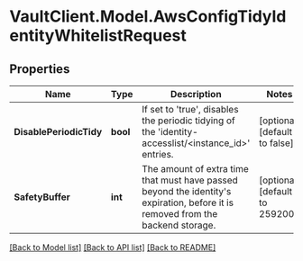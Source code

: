 # VaultClient.Model.AwsConfigTidyIdentityWhitelistRequest

## Properties

Name | Type | Description | Notes
------------ | ------------- | ------------- | -------------
**DisablePeriodicTidy** | **bool** | If set to &#39;true&#39;, disables the periodic tidying of the &#39;identity-accesslist/&lt;instance_id&gt;&#39; entries. | [optional] [default to false]
**SafetyBuffer** | **int** | The amount of extra time that must have passed beyond the identity&#39;s expiration, before it is removed from the backend storage. | [optional] [default to 259200]

[[Back to Model list]](../README.md#documentation-for-models) [[Back to API list]](../README.md#documentation-for-api-endpoints) [[Back to README]](../README.md)

